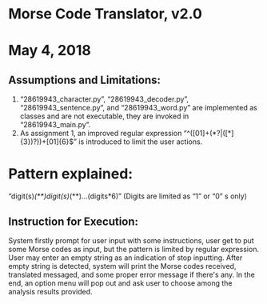 # Morse Code Translator, v2.0
# May 4, 2018

## Assumptions and Limitations:
1.	“28619943_character.py”, “28619943_decoder.py”, “28619943_sentence.py”, and “28619943_word.py” are implemented as classes and are not executable, they are invoked in “28619943_main.py”.
2.	As assignment 1, an improved regular expression “^([01]+(\*?|([*]{3})?))+[01]{6}$” is introduced to limit the user actions.
# Pattern explained:
“digit(s)*(**)digit(s)*(**)…(digits*6)”
(Digits are limited as “1” or “0” s only)

## Instruction for Execution:
System firstly prompt for user input with some instructions, user get to put some Morse codes as input, but the pattern is limited by regular expression. User may enter an empty string as an indication of stop inputting.
After empty string is detected, system will print the Morse codes received, translated messaged, and some proper error message if there's any.
In the end, an option menu will pop out and ask user to choose among the analysis results provided.
